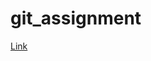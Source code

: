 # git_assignment 


[Link](https://docs.google.com/document/d/14uRNJWHuxGaZ6VV1UBFDJyZhPngFxqljaIctBS71RKU/edit?usp=sharing)
